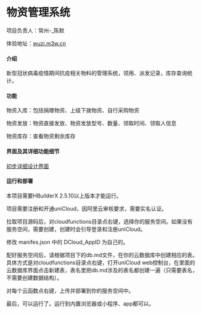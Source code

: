 # 物资管理系统
项目负责人：常州-_陈默

体验地址：[wuzi.m3w.cn](https://wuzi.m3w.cn)

#### 介绍
新型冠状病毒疫情期间抗疫相关物料的管理系统，领用、派发记录，库存查询统计。

#### 功能
物资入库：包括捐赠物资、上级下拨物资、自行采购物资

物资发放：物资直接发放、物资发放型号、数量、领取时间、领取人信息

物资库存：查看物资剩余库存

#### 界面及其详细功能细节

[初步详细设计界面](https://free.modao.cc/app/587de5304407459d3e4b163cd97ae854d56bb7ab)

#### 运行和部署

本项目需要HBuilderX 2.5.10以上版本才能运行。

项目需要注册和开通uniCloud，因阿里云审核要求，需要实名认证。

拉取项目源码后，对cloudfunctions目录点右键，选择你的服务空间。如果没有服务空间，需要创建，创建时会引导登录和注册uniCloud。

修改 manifes.json 中的 DCloud_AppID 为自己的。

配好服务空间后，请根据项目下的db.md文件，在你的云数据库中创建相应的表。具体方式是对cloudfunctions目录点右键，打开uniCloud web控制台，在里面的云数据库界面点击新建表，表名里把db.md涉及的表名都创建一遍（只需要表名，不需要创建数据结构）。

对每个云函数点右键，上传并部署到你的服务空间中。

最后，可以运行了。运行到内置浏览器或小程序、app都可以。